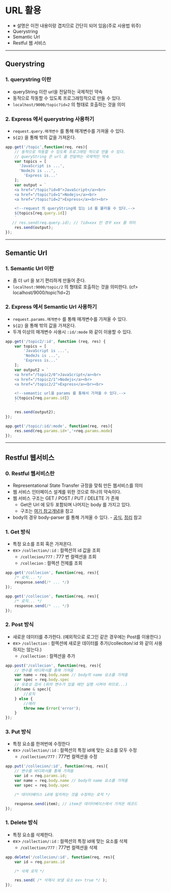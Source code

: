# URL 활용
- ※ 설명은 이전 내용이랑 겹치므로 간단히 되어 있음(주로 사용법 위주)
- Querystring
- Semantic Url
- Restful 웹 서비스

---

## Querystring
  ### 1. querystring 이란
  - queryString 이란 url을 전달하는 국제적인 약속
  - 동적으로 작동할 수 있도록 프로그래밍적으로 만들 수 있다.
  - `localhost/9000/topic?id=2` 의 형태로 호출하는 것을 의미

  ### 2. Express 에서 querystring 사용하기
  - `request.query.매개변수` 를 통해 매개변수를 가져올 수 있다.
  - `${값}` 을 통해 밖의 값을 가져온다.

  ```javascript
  app.get('/topic',function(req, res){
      // 동적으로 작동할 수 있도록 프로그래밍 적으로 만들 수 있다.
      // queryString 은 url 을 전달하는 국제적인 약속
      var topics = [
        'JavaScript is ...',
        'NodeJs is ...',
          'Express is...'
      ];
      var output = `
      <a href="/topic?id=0">JavaScript</a><br>
      <a href="/topic?id=1">Nodejs</a><br>
      <a href="/topic?id=2">Express</a><br><br>

      <!--request 의 queryString에 있는 id 를 불러올 수 있다.-->
      ${topics[req.query.id]}
      `
     // res.send(req.query.id); // ?id=xxx 인 경우 xxx 를 의미
      res.send(output);
  });
  ```
---

## Semantic Url
  ### 1. Semantic Url 이란
  - 좀 더 url 을 보기 편리하게 만들어 준다.
  - `localhost:9000/topic/2` 의 형태로 호출하는 것을 의미한다. (cf> localhost/9000/topic?id=2)

  ### 2. Express 에서 Semantic Url 사용하기
  - `request.params.매개변수` 를 통해 매개변수를 가져올 수 있다.
  - `${값}` 을 통해 밖의 값을 가져온다.
  - 두개 이상의 매개변수 사용시 `:id/:mode` 와 같이 이용할 수 있다.

  ```javascript
  app.get('/topic2/:id', function (req, res) {
      var topics = [
          'JavaScript is ...',
          'NodeJs is ...',
          'Express is...'
      ];
      var output2 = `
      <a href="/topic2/0">JavaScript</a><br>
      <a href="/topic2/1">Nodejs</a><br>
      <a href="/topic2/2">Express</a><br><br>

      <!--semantic url을 params 를 통해서 가져올 수 있다.-->
      ${topics[req.params.id]}
      `

      res.send(output2);
  });

  app.get('/topic/:id/:mode', function(req, res){
      res.send(req.params.id+','+req.params.mode)
  });
  ```

---
## Restful 웹서비스
  ### 0. Restful 웹서비스란
  - Representational State Transfer 규정을 맞춰 만든 웹서비스를 의미
  - 웹 서비스 인터페이스 설계를 위한 것으로 하나의 약속이다.
  - 웹 서비스 구조는 GET / POST / PUT / DELETE 가 존재
    - Get은 Url 에 모두 포함되며 나머지는 body 를 가지고 있다.
    - 구조는 [여기 참고개념](https://github.com/Lee-KyungSeok/Study/tree/master/Node.js/ReadFile)을 참고
  - body의 경우 body-parser 를 통해 가져올 수 있다. - [공식](http://expressjs.com/en/resources/middleware/body-parser.html), [정리](https://github.com/Lee-KyungSeok/Study/tree/master/Node.js/express_start_middleware) 참고

  ### 1. Get 방식
  - 특정 요소를 조회 혹은 가져온다.
  - ex> `/collection/:id` : 컬렉션의 id 값을 조회
    - `/collecion/777` : 777 번 컬렉션을 조회
    - `/collecion` : 컬렉션 전체를 조회

  ```javascript
  app.get('/collecion', function(req, res){
      /* 로직... */
      response.send(/* ... */)
  });

  app.get('/collecion', function(req, res){
      /* 로직... */
      response.send(/* ... */)
  });
  ```

  ### 2. Post 방식
  - 새로운 데이터를 추가한다. (예외적으로 로그인 같은 경우에는 Post를 이용한다.)
  - ex> `/collection` : 컬렉션에 새로운 데이터를 추가(/colleciton/:id 와 같이 사용하지는 않는다.)
    - `/collection` : 컬렉션을 추가

  ```javascript
  app.post('/collecion', function(req, res){
      // 변수를 바디파서를 통해 가져옴
      var name = req.body.name // body의 name 요소를 가져옴
      var spec = req.body.spec
      // 유효성 검사 (위의 변수가 있을 때만 실행 시켜야 하므로...)
      if(name & spec){
          //로직
      } else {
          //에러
          throw new Error('error');
      }
  });
  ```

  ### 3. Put 방식
  - 특정 요소를 한꺼번에 수정한다
  - ex> `/collection/:id` : 컬렉션의 특정 id에 맞는 요소를 모두 수정
    - `/collection/777` : 777번 컬렉션을 수정

  ```javascript
  app.put('/collecion/:id', function(req, res){
      // 변수를 바디파서를 통해 가져옴
      var id = req.params.id;
      var name = req.body.name // body의 name 요소를 가져옴
      var spec = req.body.spec

      /* 데이터베이스 id에 일치하는 것을 수정하는 로직 */

      response.send(item); // item은 데이터베이스에서 가져온 레코드
  });
  ```

  ### 1. Delete 방식
  - 특정 요소를 삭제한다.
  - ex> `/collection/:id` : 컬렉션의 특정 id에 맞는 요소를 삭제
    - `/collection/777` : 777번 컬렉션을 삭제

  ```javascript
  app.delete('/collecion/:id', function(req, res){
      var id = req.params.id

      /* 삭제 로직 */

      res.send( /* 삭제시 보낼 요소 ex> true */ );
  });
  ```
